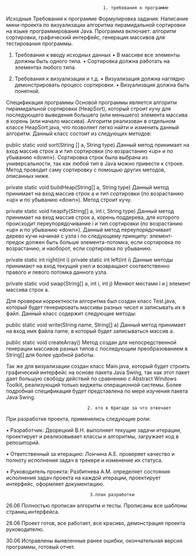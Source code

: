 
                                         1. требования к программе

Исходные Требования к программе
Формулировка задания: Написание мини-проекта по визуализации алгоритма пирамидальной сортировки на языке программирования 
Java. Программа включает: алгоритм сортировки, графический интерфейс, генерация массивов для тестирования программы.

1. Требования к вводу исходных данных
 •	В массиве все элементы должны быть одного типа.
 •	Сортировка должна работать на элементах любого типа.

2. Требования к визуализации и т.д.
 •	Визуализация должна наглядно демонстрировать процесс сортировки.
 •	Визуализация должна быть понятной.

Спецификация программы
Основой программы является алгоритм пирамидальной сортировки (HeapSort), который строит кучу для последующего выведения 
большего (или меньшего) элемента массива в корень (или начало массива). Алгоритм реализован в отдельном классе 
HeapSort.java, что позволяет легко найти и изменить данный алгоритм. Данный класс состоит из следующих методов:

public static void sort(String [] a, String type)
Данный метод принимает на вход массив строк a и тип сортировки (по возрастанию «up» и по убыванию «down»). Сортировка строк 
была выбрана из универсальности, так как любой тип в Java можно привести к строке. Метод проводит саму сортировку с помощью 
других методов, описанных ниже.

private static void buildHeap(String[] a, String type)
Данный метод принимает на вход массив строк a и тип сортировки (по возрастанию «up» и по убыванию «down»). Метод строит 
кучу.

private static void heapify(String[] a, int i, String type)
Данный метод принимает на вход массив строк a, корень поддерева, для которого происходит переупорядочивание i и тип 
сортировки (по возрастанию «up» и по убыванию «down»). Данный метод переупорядочивает дерево кучи начиная с узла i по 
следующему принципу: элемент-предок должен быть больше элемента-потомка, если сортировка по возрастанию, и наоборот, если 
сортировка по убыванию.

private static int right(int i)
private static int left(int i)
Данные методы принимают на вход текущий узел и возвращают соответственно правого и левого потомка данного узла.

private static void swap(String[] a, int i, int j)
Меняют местами i и j элемент массива строк a.

Для проверки корректности алгоритма был создан класс Test.java, который будет генерировать массивы разных чисел и записывать
их в файл. Данный класс содержит следующие методы:

public static void write(String name, String[] a)
Данный метод принимает на вход имя файла name, в который будет записываться массив a.

public static void createArray()
Метод создан для непосредственной генерации массивов разных типов с последующим преобразованием в String[] для более удобной
работы.

Так же для визуализации создан класс Main.java, который будет строить графический интерфейс на основе пакета Java Swing, 
так как этот пакет дает большую свободу действий по сравнению с Abstract Windows Toolkit, реализующий только виджеты 
операционной системы. Более подробная спецификация будет представлена по мере изучения пакета Java Swing.


                                   2. кто в бригаде за что отвечает
При разработке проекта, применялись следующие роли:

•	Разработчик:  Дворецкий В.Н.
выполняет текущие задачи итерации, проектирует и реализовывает классы и алгоритмы, загружает код в репозиторий.

•	Ответственный за итерацию: Лончина А.Е.
проверяет качество и полноту исполнения задач в трекере и изменение их статуса.

•	Руководитель проекта:  Разбитнева А.М.
определяет состояния исполнения задач проекта на каждой итерации, проектирует интерфейс, оформляет документацию.

                                    
                                    
                                    3.план разработки
26.06
     Полностью прописан алгоритм и тесты. Прописаны все шаблоны страниц интерфейса.

28.06
    Проект готов, все работает, все красиво, демонстрация проекта руководителю. 

30.06
    Исправлены выявленные ранее ошибки, окончательная версия программы, готовый отчет.

